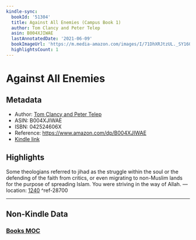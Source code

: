 ```yaml
---
kindle-sync:
  bookId: '51304'
  title: Against All Enemies (Campus Book 1)
  author: Tom Clancy and Peter Telep
  asin: B004XJIWAE
  lastAnnotatedDate: '2021-06-09'
  bookImageUrl: 'https://m.media-amazon.com/images/I/71DhXRJtzUL._SY160.jpg'
  highlightsCount: 1
---
```

# Against All Enemies
## Metadata
* Author: [Tom Clancy and Peter Telep](https://www.amazon.comundefined)
* ASIN: B004XJIWAE
* ISBN: 042524606X
* Reference: https://www.amazon.com/dp/B004XJIWAE
* [Kindle link](kindle://book?action=open&asin=B004XJIWAE)

## Highlights
Some theologians referred to jihad as the struggle within the soul or the defending of the faith from critics, or even migrating to non-Muslim lands for the purpose of spreading Islam. You were striving in the way of Allah. — location: [1240](kindle://book?action=open&asin=B004XJIWAE&location=1240) ^ref-28700

---
## Non-Kindle Data
### [Books MOC](Books%20MOC.md)

